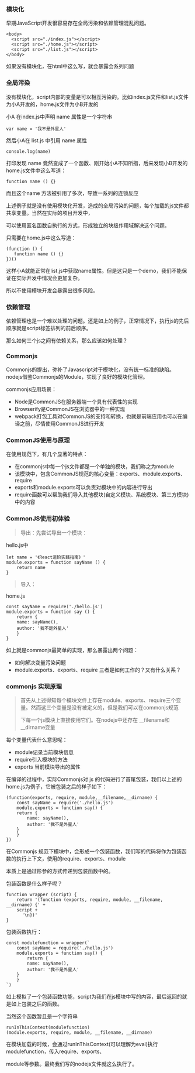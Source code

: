 ### 模块化

早期JavaScript开发很容易存在全局污染和依赖管理混乱问题。

```
<body>
  <script src="./index.js"></script>
  <script src="./home.js"></script>
  <script src="./list.js"></script>
</body>
```

如果没有模块化，在html中这么写，就会暴露会系列问题

### 全局污染

没有模块化，script内部的变量是可以相互污染的。比如index.js文件和list.js文件为小A开发的，home.js文件为小B开发的

小A 在index.js中声明 name 属性是一个字符串

```
var name = '我不是外星人'
```

然后小A在 list.js 中引用 name 属性

```
console.log(name)
```

打印发现 name 竟然变成了一个函数、刚开始小A不知所措，后来发现小B开发的home.js文件中这么写道：

```
function name () {}
```

而且这个name 方法被引用了多次，导致一系列的连锁反应

上述例子就是没有使用模块化开发，造成的全局污染的问题，每个加载的js文件都共享变量。当然在实际的项目开发中，

可以使用匿名函数自执行的方式，形成独立的块级作用域解决这个问题。

只需要在home.js中这么写道：

```
(function () {
   function name () {}
})()
```

这样小A就能正常在list.js中获取name属性。但是这只是一个demo，我们不能保证在实际开发中情况会更加复杂。

所以不使用模块开发会暴露出很多风险。

### 依赖管理

依赖管理也是一个难以处理的问题。还是如上的例子，正常情况下，执行js的先后顺序就是script标签排列的前后顺序。

那么如何三个js之间有依赖关系，那么应该如何处理？

### Commonjs

Commonjs的提出，弥补了Javascript对于模块化，没有统一标准的缺陷。nodejs借鉴Commonjs的Module，实现了良好的模块化管理。

commonjs应用场景：

* Node是CommonJS在服务器端一个具有代表性的实现
* Browserify是CommonJS在浏览器中的一种实现
* webpack打包工具对CommonJS的支持和转换，也就是前端应用也可以在编译之前，尽情使用CommonJS进行开发

### CommonJS使用与原理

在使用规范下，有几个显著的特点：

* 在commonjs中每一个js文件都是一个单独的模块，我们称之为module
* 该模块中，包含CommonJS规范的核心变量：exports、module.exports、require
* exports和module.exports可以负责对模块中的内容进行导出
* require函数可以帮助我们导入其他模块(自定义模块、系统模块、第三方模块)中的内容

### CommonJS使用初体验

> 导出：先尝试导出一个模块：

hello.js中

```
let name = '《React进阶实践指南》'
module.exports = function sayName () {
    return name
}
```

> 导入：

home.js

```
const sayName = require('./hello.js')
module.exports = function say () {
    return {
   	name: sayName(),
	author: '我不是外星人'
    }
}
```

如上就是commonjs最简单的实现，那么暴露出两个问题：

* 如何解决变量污染问题
* module.exports、exports、require 三者是如何工作的？又有什么关系？

### commonjs 实现原理

> 首先从上述得知每个模块文件上存在module、exports、require三个变量。然而这三个变量是没有被定义的，但是我们可以在commonjs规范
>
> 下每一个js模块上直接使用它们。在nodejs中还存在 __filename和 __dirname变量

每个变量代表什么意思呢：

* module记录当前模块信息
* require引入模块的方法
* exports 当前模块导出的属性

在编译的过程中，实际Commonjs对 js 的代码进行了首尾包装，我们以上述的home.js为例子，它被包装之后的样子如下：

```
(function(exports, require, module,__filename,__dirname) {
    const sayName = require('./hello.js')
    module.exports = function say() {
   	return {
	    name: sayName(),
	    author: '我不是外星人'
	}
    }
})
```

在Commonjs 规范下模块中，会形成一个包装函数，我们写的代码将作为包装函数的执行上下文，使用的require、exports、module

本质上是通过形参的方式传递到包装函数中的。

包装函数是什么样子呢？

```
function wrapper (script) {
    return '(function (exports, require, module, __filename, __dirname) {' +
	script +
      '\n})'
}
```

包装函数执行：

```
const modulefunction = wrapper(`
    const sayName = require('./hello.js')
    module.exports = function say() {
        return {
	    name: sayName(),
	    author: '我不是外星人'
	}
    }
`)
```

如上模拟了一个包装函数功能，script为我们在js模块中写的内容，最后返回的就是如上包装之后的函数。

当然这个函数暂且是一个字符串

```
runInThisContext(modulefunction)(module.exports, require, module, __filename, __dirname) 

```

在模块加载的时候，会通过runInThisContext(可以理解为eval)执行modulefunction，传入require、exports、

module等参数。最终我们写的nodejs文件就这么执行了。
